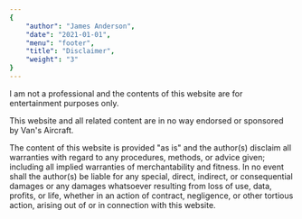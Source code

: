 ```yaml
---
{
	"author": "James Anderson",
	"date": "2021-01-01",
	"menu": "footer",
	"title": "Disclaimer",
	"weight": "3"
}
---
```


I am not a professional and the contents of this website are for entertainment
purposes only.

This website and all related content are in no way endorsed or sponsored by
Van's Aircraft.

The content of this website is provided "as is" and the author(s) disclaim all
warranties with regard to any procedures, methods, or advice given; including
all implied warranties of merchantability and fitness. In no event shall the
author(s) be liable for any special, direct, indirect, or consequential damages
or any damages whatsoever resulting from loss of use, data, profits, or life,
whether in an action of contract, negligence, or other tortious action, arising
out of or in connection with this website.
